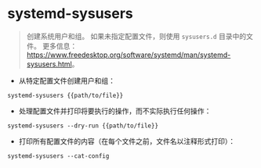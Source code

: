# systemd-sysusers

> 创建系统用户和组。
> 如果未指定配置文件，则使用 `sysusers.d` 目录中的文件。
> 更多信息：<https://www.freedesktop.org/software/systemd/man/systemd-sysusers.html>。

- 从特定配置文件创建用户和组：

`systemd-sysusers {{path/to/file}}`

- 处理配置文件并打印将要执行的操作，而不实际执行任何操作：

`systemd-sysusers --dry-run {{path/to/file}}`

- 打印所有配置文件的内容（在每个文件之前，文件名以注释形式打印）：

`systemd-sysusers --cat-config`